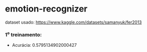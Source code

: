 # emotion-recognizer

dataset usado: https://www.kaggle.com/datasets/samanyuk/fer2013


### 1⁰ treinamento: 
- Acurácia: 0.5795134902000427
